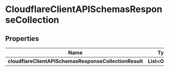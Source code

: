 # CloudflareClientAPISchemasResponseCollection

## Properties
Name | Type | Description | Notes
------------ | ------------- | ------------- | -------------
**cloudflareClientAPISchemasResponseCollectionResult** | **List&lt;Object&gt;** |  |  [optional]
